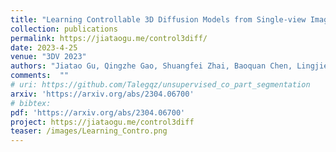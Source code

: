 ```yaml
---
title: "Learning Controllable 3D Diffusion Models from Single-view Images"
collection: publications
permalink: https://jiataogu.me/control3diff/
date: 2023-4-25
venue: "3DV 2023"
authors: "Jiatao Gu, Qingzhe Gao, Shuangfei Zhai, Baoquan Chen, Lingjie Liu, Josh Susskind"
comments:  ""
# uri: https://github.com/Talegqz/unsupervised_co_part_segmentation
arxiv: 'https://arxiv.org/abs/2304.06700'
# bibtex: 
pdf: 'https://arxiv.org/abs/2304.06700'
project: https://jiataogu.me/control3diff
teaser: /images/Learning_Contro.png
---
```

<!-- coming soon! -->
